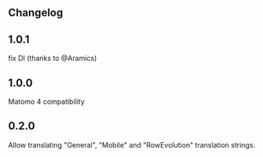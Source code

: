 ## Changelog

## 1.0.1

fix DI (thanks to @Aramics)

## 1.0.0

Matomo 4 compatibility

## 0.2.0

Allow translating "General", "Mobile" and "RowEvolution" translation strings.
